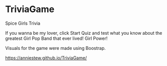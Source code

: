 # TriviaGame

Spice Girls Trivia

If you wanna be my lover, click Start Quiz and test what you know about the greatest Girl Pop Band that ever lived! Girl Power! 

Visuals for the game were made using Boostrap. 

https://anniestew.github.io/TriviaGame/
